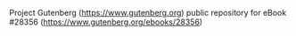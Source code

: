 Project Gutenberg (https://www.gutenberg.org) public repository for eBook #28356 (https://www.gutenberg.org/ebooks/28356)
